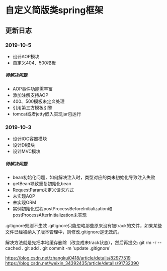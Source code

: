 # 自定义简版类spring框架

## 更新日志

### 2019-10-5
* 设计AOP模块
* 自定义404、500模板
#####  待解决问题
* AOP事件功能需丰富
* 添加注解支持AOP
* 400、500模板未定义处理
* 引用第三方模板引擎
* tomcat或者jetty嵌入实现jar包运行

### 2019-10-3
* 设计IOC容器模块
* 设计DI模块
* 设计MVC模块
#####  待解决问题
* bean初始化问题，如何解决注入时，类型对应的类未初始化导致注入失败
* getBean导致重复初始化bean
* RequestParam未定义请求方式
* 未实现AOP
* 未实现ORM
* 实例初始化过程postProcessBeforeInitialization和postProcessAfterInitialization未实现

.gitignore规则不生效
.gitignore只能忽略那些原来没有被track的文件，如果某些文件已经被纳入了版本管理中，则修改.gitignore是无效的。

解决方法就是先把本地缓存删除（改变成未track状态），然后再提交:
git rm -r --cached .
git add .
git commit -m 'update .gitignore'

https://blog.csdn.net/zhangkui0418/article/details/82977519<br>
https://blog.csdn.net/weixin_34392435/article/details/91732390




